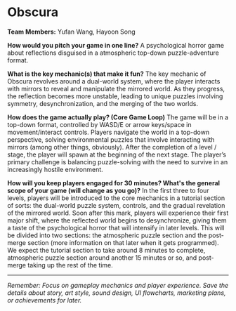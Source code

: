 # Obscura

**Team Members:** Yufan Wang, Hayoon Song

**How would you pitch your game in one line?**
A psychological horror game about reflections disguised in a atmospheric top-down puzzle-adventure format.

**What is the key mechanic(s) that make it fun?**
The key mechanic of Obscura revolves around a dual-world system, where the player interacts with mirrors to reveal and manipulate the mirrored world. As they progress, the reflection becomes more unstable, leading to unique puzzles involving symmetry, desynchronization, and the merging of the two worlds.

**How does the game actually play? (Core Game Loop)**
The game will be in a top-down format, controlled by WASD/E or arrow keys/space in movement/interact controls. Players navigate the world in a top-down perspective, solving environmental puzzles that involve interacting with mirrors (among other things, obviously). After the completion of a level / stage, the player will spawn at the beginning of the next stage. The player’s primary challenge is balancing puzzle-solving with the need to survive in an increasingly hostile environment.

**How will you keep players engaged for 30 minutes? What's the general scope of your game (will change as you go)?**
In the first three to four levels, players will be introduced to the core mechanics in a tutorial section of sorts: the dual-world puzzle system, controls, and the gradual revelation of the mirrored world. Soon after this mark, players will experience their first major shift, where the reflected world begins to desynchronize, giving them a taste of the psychological horror that will intensify in later levels. This will be divided into two sections: the atmospheric puzzle section and the post-merge section (more information on that later when it gets programmed). We expect the tutorial section to take around 8 minutes to complete, atmospheric puzzle section around another 15 minutes or so, and post-merge taking up the rest of the time.

---
*Remember: Focus on gameplay mechanics and player experience. Save the details about story, art style, sound design, UI flowcharts, marketing plans, or achievements for later.*
